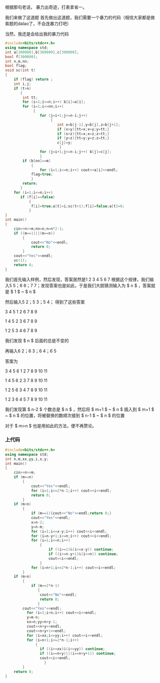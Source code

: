 根据那句老话， 暴力出奇迹，打表拿省一。


我们来做了这道题
首先做出这道题，我们需要一个暴力的代码（相信大家都是做紫题的dalao了，不会连暴力打吧）

当然，我还是会给出我的暴力代码
```cpp
#include<bits/stdc++.h>
using namespace std;
int a[300000],b[300000],c[300000];
bool f[300000];
int n,m,nn;
bool flag;
void sc(int t)
{
	if (flag) return ;
	int i,j;
	if (t>n)
	   {
	   	int tt;
	   	for (i=1;i<=n;i++) b[i]=a[i];
	   	for (i=1;i<=nn;i++)
	   	     {
	   	     	for (j=i+1;j<=n-i;j++)
	   	     	     {
	   	     	     	int x=b[j-1],y=b[j],z=b[j+1];
	   	     	     	if (x>y){tt=x;x=y;y=tt;}
						if (x>z){tt=x;x=z;z=tt;}
					    if (y>z){tt=y;y=z;z=tt;}
						c[j]=y;
						 }
				for (j=i+1;j<=n-i;j++) b[j]=c[j];
				}
		if (b[nn]==m)
		    {
		    	for (i=1;i<=n;i++) cout<<a[i]<<endl;
		    flag=true;
			}
	   	return;
	   }
	for (i=1;i<=n;i++) 
	   if (f[i]==false)
	       {
	       	f[i]=true;a[t]=i;sc(t+1);f[i]=false;a[t]=0;
		   }
}
int main()
{
	cin>>n>>m;nn=n;n=n*2-1;
	if ((m==1)||(m==n))
	    {
	    	cout<<"No"<<endl;
	    	return 0;
		}
	cout<<"Yes"<<endl;
	sc(1);
	return 0;
}
```


我们首先输入样例，然后发现，答案居然是1 2 3 4 5 6 7
根据这个规律，我们输入5 5；6 6；7 7；发现答案也是如此，于是我们大胆猜测输入为 $ n $ ，答案就是 $ 1 $ ~ $ n $

然后输入5 2；5 3；5 4；
得到了这些答案

3 4 5 1 2 6 7 8 9

1 4 5 2 3 6 7 8 9

1 2 5 3 4 6 7 8 9


我们发现 $ n $ 后面的总是不变的

再输入6 2；6 3；6 4；6 5

答案为

3 4 5 6 1 2 7 8 9 10 11

1 4 5 6 2 3 7 8 9 10 11

1 2 5 6 3 4 7 8 9 10 11

1 2 3 6 4 5 7 8 9 10 11

我们发现第 $ n-2 $ 个数总是 $ n $ ，然后将 $ m+1 $ ~ $ n $ 插入到 $ m+1 $ ~ $ n $ 的位置，将被替换的数顺次接到 $ n-1 $ ~ $ n $ 的位置

对于 $ m>n $ 也是用如此的方法，便不再赘论。

### 上代码
```cpp
#include<bits/stdc++.h>
using namespace std;
int n,m,xx,yy,i,x,y;
int main()
{
	cin>>n>>m;
	if (m==n)
	    {
	    	cout<<"Yes"<<endl;
	    	for (i=1;i<=2*n-1;i++) cout<<i<<endl;
	    	return 0;
		}
	if (m<n)
	    {
	    	if (m==1){cout<<"No"<<endl;return 0;}
	    	cout<<"Yes"<<endl;
		    x=n-2;
		    y=n-m;
		    for (i=1;i<=x-y;i++) cout<<i<<endl;
		    for (i=n-y+1;i<=n;i++) cout<<i<<endl;
		    for (i=1;i<=n;i++)
		        {
		        	if ((i>=1)&(i<=x-y)) continue;
		        	if ((i>=n-y+1)&(i<=n)) continue;
		        	cout<<i<<endl;
				}
		    for (i=n+1;i<=2*n-1;i++) cout<<i<<endl;
		}
	if (m>n)
	    {
	    	if (m==2*n-1)
	    	   {
	    	   	cout<<"No"<<endl;
	    	   	return 0;
			   }
		cout<<"Yes"<<endl;
	      for (i=1;i<n;i++) cout<<i<<endl;
		  y=m-n;
		  xx=n;yy=n+y-1;
		  cout<<n+y<<endl;
		  cout<<n+y+1<<endl;
		  for (i=xx;i<=yy;i++) cout<<i<<endl;
		  for (i=n+1;i<=2*n-1;i++)
		      {
		      	if ((i>=xx)&(i<=yy)) continue;
		      	if ((i==n+y)||(i==n+y+1)) continue;
		      	cout<<i<<endl;
				  }	
		}
	return 0;
}
```
